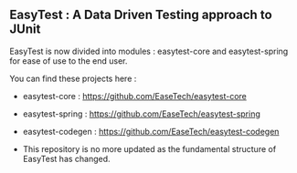 EasyTest : A Data Driven Testing approach to JUnit
------------------------------------------------------------------------------------------------------
EasyTest is now divided into modules : easytest-core and easytest-spring for ease of use to the end user.

You can find these projects here : 
* easytest-core : https://github.com/EaseTech/easytest-core
* easytest-spring : https://github.com/EaseTech/easytest-spring
* easytest-codegen : https://github.com/EaseTech/easytest-codegen

* This repository is no more updated as the fundamental structure of EasyTest has changed.


